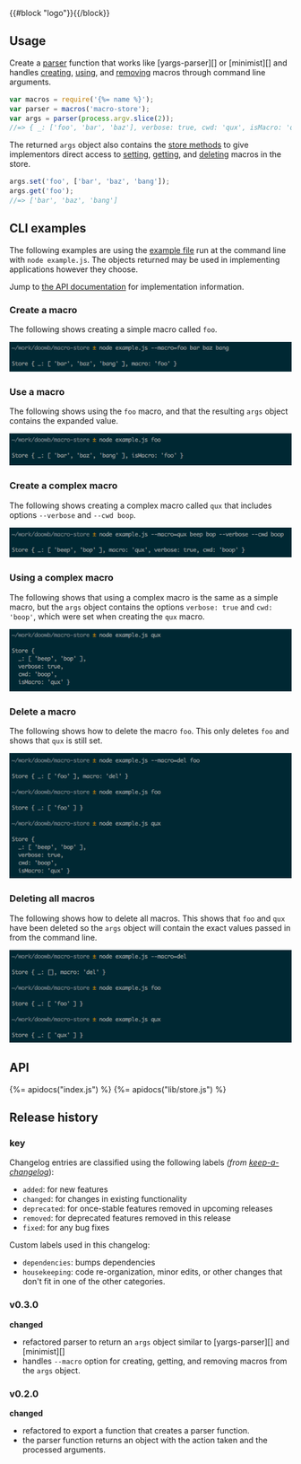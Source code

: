 {{#block "logo"}}{{/block}}
## Usage

Create a [parser](#parser) function that works like [yargs-parser][] or [minimist][] and handles [creating](#create-a-macro), [using](#use-a-macro), and [removing](#delete-a-macro) macros through command line arguments.

```js
var macros = require('{%= name %}');
var parser = macros('macro-store');
var args = parser(process.argv.slice(2));
//=> { _: ['foo', 'bar', 'baz'], verbose: true, cwd: 'qux', isMacro: 'qux' }
```

The returned `args` object also contains the [store methods](#store-1) to give implementors direct access to [setting](#set), [getting](#get), and [deleting](#del) macros in the store.

```js
args.set('foo', ['bar', 'baz', 'bang']);
args.get('foo');
//=> ['bar', 'baz', 'bang']
```

## CLI examples

The following examples are using the [example file](example.js) run at the command line with `node example.js`.
The objects returned may be used in implementing applications however they choose.

Jump to [the API documentation](#api) for implementation information.

### Create a macro

The following shows creating a simple macro called `foo`.
 
![image](https://raw.githubusercontent.com/doowb/macro-store/master/docs/set-simple-macro.png)

### Use a macro

The following shows using the `foo` macro, and that the resulting `args` object contains the expanded value.

![image](https://raw.githubusercontent.com/doowb/macro-store/master/docs/get-simple-macro.png)

### Create a complex macro

The following shows creating a complex macro called `qux` that includes options `--verbose` and `--cwd boop`.

![image](https://raw.githubusercontent.com/doowb/macro-store/master/docs/set-complex-macro.png)

### Using a complex macro

The following shows that using a complex macro is the same as a simple macro, but the `args` object contains the options `verbose: true` and `cwd: 'boop'`, which were set when creating the `qux` macro.

![image](https://raw.githubusercontent.com/doowb/macro-store/master/docs/get-complex-macro.png)

### Delete a macro

The following shows how to delete the macro `foo`. This only deletes `foo` and shows that `qux` is still set.

![image](https://raw.githubusercontent.com/doowb/macro-store/master/docs/delete-macro.png)

### Deleting all macros

The following shows how to delete all macros. This shows that `foo` and `qux` have been deleted so the `args` object will contain the exact values passed in from the command line.

![image](https://raw.githubusercontent.com/doowb/macro-store/master/docs/delete-all-macros.png)

## API
{%= apidocs("index.js") %}
{%= apidocs("lib/store.js") %}

## Release history

### key

Changelog entries are classified using the following labels _(from [keep-a-changelog][]_):

- `added`: for new features
- `changed`: for changes in existing functionality
- `deprecated`: for once-stable features removed in upcoming releases
- `removed`: for deprecated features removed in this release
- `fixed`: for any bug fixes

Custom labels used in this changelog:

* `dependencies`: bumps dependencies
* `housekeeping`: code re-organization, minor edits, or other changes that don't fit in one of the other categories.

### v0.3.0

**changed**

- refactored parser to return an `args` object similar to [yargs-parser][] and [minimist][]
- handles `--macro` option for creating, getting, and removing macros from the `args` object.

### v0.2.0

**changed**

- refactored to export a function that creates a parser function.
- the parser function returns an object with the action taken and the processed arguments.

[keep-a-changelog]: https://github.com/olivierlacan/keep-a-changelog
